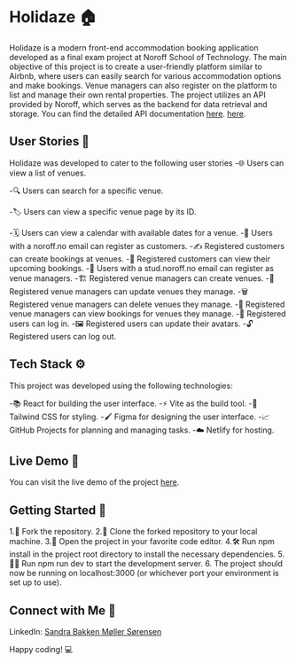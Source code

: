 # Holidaze 🏠

Holidaze is a modern front-end accommodation booking application developed as a final exam project at Noroff School of Technology. The main objective of this project is to create a user-friendly platform similar to Airbnb, where users can easily search for various accommodation options and make bookings. Venue managers can also register on the platform to list and manage their own rental properties. The project utilizes an API provided by Noroff, which serves as the backend for data retrieval and storage. You can find the detailed API documentation [here](API_documentation_link). [here](https://noroff-api-docs.netlify.app/social-endpoints/posts).

## User Stories 👥

Holidaze was developed to cater to the following user stories
-🌐 Users can view a list of venues.

-🔍 Users can search for a specific venue.

-🏷️ Users can view a specific venue page by its ID.

-🗓️ Users can view a calendar with available dates for a venue.
-📧 Users with a noroff.no email can register as customers.
-✍️ Registered customers can create bookings at venues.
-📅 Registered customers can view their upcoming bookings.
-📧 Users with a stud.noroff.no email can register as venue managers.
-🏗️ Registered venue managers can create venues.
-🔄 Registered venue managers can update venues they manage.
-🗑️ Registered venue managers can delete venues they manage.
-👀 Registered venue managers can view bookings for venues they manage.
-🔐 Registered users can log in.
-🖼️ Registered users can update their avatars.
-🔓 Registered users can log out.


## Tech Stack ⚙️
This project was developed using the following technologies:

-📚 React for building the user interface.
-⚡ Vite as the build tool.
-🎨 Tailwind CSS for styling.
-🖌️ Figma for designing the user interface.
-📈 GitHub Projects for planning and managing tasks.
-☁️ Netlify for hosting.

## Live Demo 🔗
You can visit the live demo of the project [here](https://holidaze-navy.vercel.app/).


## Getting Started 🚀
1.🍴 Fork the repository.
2.📂 Clone the forked repository to your local machine.
3.📝 Open the project in your favorite code editor.
4.🛠️ Run npm install in the project root directory to install the necessary dependencies.
5.🏃‍♀️ Run npm run dev to start the development server.
6. The project should now be running on localhost:3000 (or whichever port your environment is set up to use).

## Connect with Me 🤝
LinkedIn: [Sandra Bakken Møller Sørensen](https://www.linkedin.com/in/sandra-bakken-m%C3%B8ller-s%C3%B8rensen/)

Happy coding! 💻

